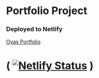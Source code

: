 # Portfolio Project

### Deployed to Netlify

[Oyas Portfolio](https://oyas.netlify.app)


# ( [![Netlify Status](https://api.netlify.com/api/v1/badges/11f631a6-dd23-4a55-be2f-7e7bf8b8523f/deploy-status)](https://app.netlify.com/sites/oyas/deploys) )
